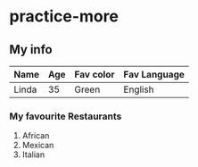 # practice-more

## My info

| Name | Age | Fav color | Fav Language |
|------| ----| ----------| -------------|
| Linda | 35 | Green     | English      |

### My favourite Restaurants

1. African 
2. Mexican
3. Italian
